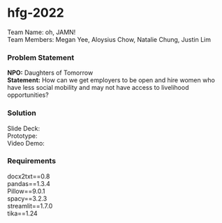 # hfg-2022
Team Name: oh, JAMN!\
Team Members: Megan Yee, Aloysius Chow, Natalie Chung, Justin Lim
### Problem Statement
**NPO:** Daughters of Tomorrow\
**Statement:** How can we get employers to be open and hire women who have less social mobility and may not have access to livelihood opportunities?

### Solution
Slide Deck:\
Prototype:\
Video Demo:

### Requirements
docx2txt==0.8\
pandas==1.3.4\
Pillow==9.0.1\
spacy==3.2.3\
streamlit==1.7.0\
tika==1.24

